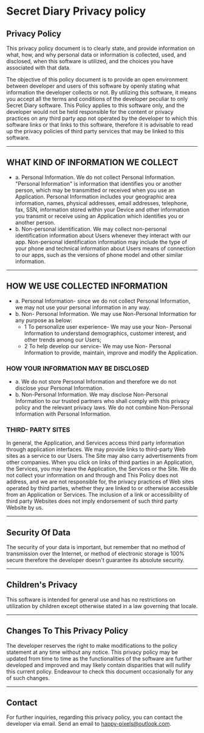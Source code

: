 # Secret Diary Privacy policy

## Privacy Policy

This privacy policy document is to clearly state, and provide information on what, how, and why personal data or information is collected, used, and disclosed, when this software is utilized, and the choices you have associated with that data. 

The objective of this policy document is to provide an open environment between developer and users of this software by openly stating what information the developer collects or not. By utilizing this software, it means you accept all the terms and conditions of the developer peculiar to only Secret Diary software. This Policy applies to this software only, and the developer would not be held responsible for the content or privacy practices on any third party app not operated by the developer to which this software links or that links to this software, therefore it is advisable to read up the privacy policies of third party services that may be linked to this software. 

---

## WHAT KIND OF INFORMATION WE COLLECT

- a. Personal Information. We do not collect Personal Information. "Personal Information" is information that identifies you or another person, which may be transmitted or received when you use an Application. Personal Information includes your geographic area information, names, physical addresses, email addresses, telephone, fax, SSN, information stored within your Device and other information you transmit or receive using an Application which identifies you or another person.
- b. Non-personal identification. We may collect non-personal identification information about Users whenever they interact with our app. Non-personal identification information may include the type of your phone and technical information about Users means of connection to our apps, such as the versions of phone model and other similar information.

---

## HOW WE USE COLLECTED INFORMATION

- a. Personal Information- since we do not collect Personal Information, we may not use your personal information in any way.
- b. Non- Personal Information. We may use Non-Personal Information for any purpose as below:
	- 1 To personalize user experience- We may use your Non- Personal Information to understand demographics, customer interest, and other trends among our Users;
	- 2 To help develop our service- We may use Non- Personal Information to provide, maintain, improve and modify the Application.

### HOW YOUR INFORMATION MAY BE DISCLOSED

- a. We do not store Personal Information and therefore we do not disclose your Personal Information.
- b. Non-Personal Information. We may disclose Non-Personal Information to our trusted partners who shall comply with this privacy policy and the relevant privacy laws. We do not combine Non-Personal Information with Personal Information.

### THIRD- PARTY SITES

In general, the Application, and Services access third party information through application interfaces. We may provide links to third-party Web sites as a service to our Users. The Site may also carry advertisements from other companies. When you click on links of third parties in an Application, the Services, you may leave the Application, the Services or the Site. We do not collect your information on and through and This Policy does not address, and we are not responsible for, the privacy practices of Web sites operated by third parties, whether they are linked to or otherwise accessible from an Application or Services. The inclusion of a link or accessibility of third party Websites does not imply endorsement of such third party Website by us.

---

## Security Of Data

The security of your data is important, but remember that no method of transmission over the Internet, or method of electronic storage is 100% secure therefore the developer doesn't guarantee its absolute security. 

---

## Children's Privacy

This software is intended for general use and has no restrictions on utilization by children except otherwise stated in a law governing that locale. 
 
---

## Changes To This Privacy Policy

The developer reserves the right to make modifications to the policy statement at any time without any notice. This privacy policy may be updated from time to time as the functionalities of the software are further developed and improved and may likely contain disparities that will nullify this current policy. Endeavour to check this document occasionally for any of such changes.

---
      
## Contact 

For further inquiries, regarding this privacy policy, you can contact the developer via email. Send an email to happy-pixels@outlook.com.

